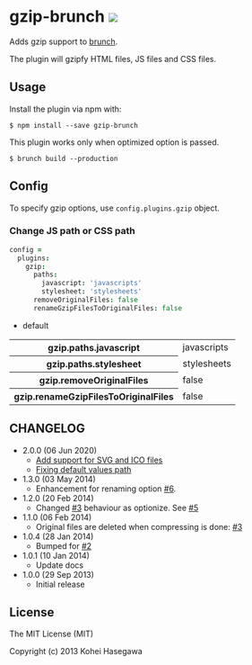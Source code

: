 # gzip-brunch <a href="https://github.com/banyan/gzip-brunch/actions?query=workflow%3ACI"><img src="https://github.com/banyan/gzip-brunch/workflows/CI/badge.svg" /></a>

Adds gzip support to [brunch](http://brunch.io).

The plugin will gzipfy HTML files, JS files and CSS files.

## Usage

Install the plugin via npm with:

```
$ npm install --save gzip-brunch
```

This plugin works only when optimized option is passed.

```
$ brunch build --production
```

## Config

To specify gzip options, use `config.plugins.gzip` object.

### Change JS path or CSS path

```coffeescript
config =
  plugins:
    gzip:
      paths:
        javascript: 'javascripts'
        stylesheet: 'stylesheets'
      removeOriginalFiles: false
      renameGzipFilesToOriginalFiles: false
```

* default

<table>
  <tr>
    <th>gzip.paths.javascript</th>
    <td>javascripts</td>
  </tr>
  <tr>
    <th>gzip.paths.stylesheet</th>
    <td>stylesheets</td>
  </tr>
  <tr>
    <th>gzip.removeOriginalFiles</th>
    <td>false</td>
  </tr>
  <tr>
    <th>gzip.renameGzipFilesToOriginalFiles</th>
    <td>false</td>
  </tr>
</table>

## CHANGELOG

* 2.0.0 (06 Jun 2020)
  * [Add support for SVG and ICO files](https://github.com/banyan/gzip-brunch/pull/10)
  * [Fixing default values path](https://github.com/banyan/gzip-brunch/pull/7)
* 1.3.0 (03 May 2014)
  * Enhancement for renaming option [#6](https://github.com/banyan/gzip-brunch/pull/6).
* 1.2.0 (20 Feb 2014)
  * Changed [#3](https://github.com/banyan/gzip-brunch/pull/3) behaviour as optionize. See [#5](https://github.com/banyan/gzip-brunch/pull/5)
* 1.1.0 (06 Feb 2014)
  * Original files are deleted when compressing is done: [#3](https://github.com/banyan/gzip-brunch/pull/3)
* 1.0.4 (28 Jan 2014)
  * Bumped for [#2](https://github.com/banyan/gzip-brunch/issues/2)
* 1.0.1 (10 Jan 2014)
  * Update docs
* 1.0.0 (29 Sep 2013)
  * Initial release

## License

The MIT License (MIT)

Copyright (c) 2013 Kohei Hasegawa
